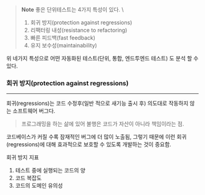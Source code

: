 
>**Note**
>좋은 단위테스트는 4가지 특성이 있다. \
>1. 회귀 방지(protection against regressions)
>2. 리팩터링 내성(resistance to refactoring)
>3. 빠른 피드백(fast feedback)
>4. 유지 보수성(maintainability)

위 네가지 특성으로 어떤 자동화된 테스트(단위, 통합, 엔드투엔드 테스트) 도 분석 할 수 있다.

### 회귀 방지(protection against regressions)
---
회귀(regressions)는 코드 수정후(일반 적으로 새기능 출시 후) 의도대로 작동하지 않는 소프트웨어 버그다.

>프로그래밍을 하는 삶에 있어 불행은 코드가 자산이 아니라 책임이라는 점.

코드베이스가 커질 수록 잠재적인 버그에 더 많이 노출됨, 그렇기 때문에 이런 회귀(regressions)에 대해 효과적으로 보호할 수 있도록 개발하는 것이 중요함.

회귀 방지 지표

1. 테스트 중에 실행되는 코드의 양
2. 코드 복잡도
3. 코드의 도메인 유의성



